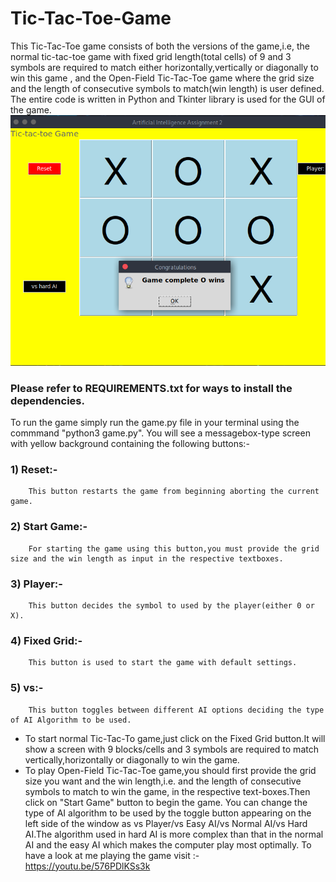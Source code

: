 # Tic-Tac-Toe-Game
This Tic-Tac-Toe game consists of both the versions of the game,i.e, the normal tic-tac-toe game with fixed grid length(total cells) of 9 and 3 symbols are required to match either horizontally,vertically or diagonally to win this game , and the Open-Field Tic-Tac-Toe game where the grid size and the length of consecutive symbols to match(win length) is user defined.
The entire code is written in Python and Tkinter library is used for the GUI of the game.
  ![Tic-Tac-Toe-Game](tic-tac-toe.png)
### Please refer to REQUIREMENTS.txt for ways to  install the dependencies. 
To run the game simply run the game.py file in your terminal using the commmand "python3 game.py".
You will see a messagebox-type screen with yellow background containing the following buttons:-
### 1) Reset:-	
		This button restarts the game from beginning aborting the current game.
### 2) Start Game:-
		For starting the game using this button,you must provide the grid size and the win length as input in the respective textboxes.
### 3) Player:-
		This button decides the symbol to used by the player(either 0 or X).
### 4) Fixed Grid:-
		This button is used to start the game with default settings.
### 5) vs:-
		This button toggles between different AI options deciding the type of AI Algorithm to be used.
		
* To start normal Tic-Tac-To game,just click on the Fixed Grid button.It will show a screen with 9 blocks/cells and 3 symbols are required to match vertically,horizontally or diagonally to win the game.
* To play Open-Field Tic-Tac-Toe game,you should first provide the grid size you want and the win length,i.e. and the length of consecutive symbols to match to win the game, in the respective text-boxes.Then click on "Start Game" button to begin the game.
You can change the type of AI algorithm to be used by the toggle button appearing on the  left side of the window as vs Player/vs Easy AI/vs Normal AI/vs Hard AI.The algorithm used in hard AI is more complex than that in the normal AI and the easy AI which makes the computer play most optimally.
To have a look at me playing the game visit :- https://youtu.be/576PDlKSs3k
